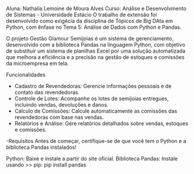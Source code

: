 
Aluna: Nathalia Lemoine de Moura Alves
Curso: Análise e Desenvolvmento de Sistemas - Universidade Estácio
O trabalho de extensão foi desenvolvido como exigêcia da disciplina de Tópicos de Big DAta em Python, com ênfase no Tema 5:
Análise de Dados com Python e Pandas.


O projeto Gestão Glamour Semijoias é um sistema de gerenciamento, desenvolvido com a biblioteca Pandas na linguagem Python, com objetivo de substituir um sistema de planilhas Excel por uma solução automatizada que melhora a eficiência e a precisão na gestão de estoques e comissões da microempresa em tela.

Funcionalidades
- Cadastro de Revendedoras: Gerencie informações pessoais e de contato das revendedoras.
- Controle de Lotes: Acompanhe os lotes de semijoias entregues, incluindo vendas, devoluções e danos.
- Cálculo de Comissões: Calcule automaticamente as comissões das revendedoras com base nas vendas.
- Relatórios e Análise: Gere relatórios detalhados sobre vendas, estoques e comissões.

-Requisitos
Antes de começar, certifique-se de que você tem o Python e a biblioteca Pandas instalados!

Python: Baixe e instale a partir do site oficial.
Biblioteca Pandas: Instale usando >> pip: pip install pandas

